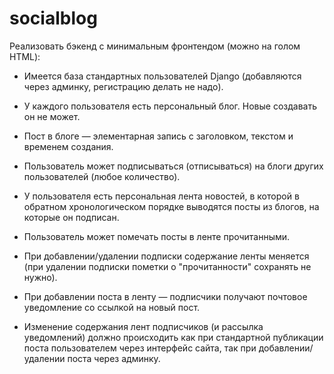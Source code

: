# socialblog

Реализовать бэкенд с минимальным фронтендом (можно на голом HTML):

 - Имеется база стандартных пользователей Django (добавляются через админку, регистрацию делать не надо).

 - У каждого пользователя есть персональный блог. Новые создавать он не может.

 - Пост в блоге — элементарная запись с заголовком, текстом и временем создания.

 - Пользователь может подписываться (отписываться) на блоги других пользователей (любое количество).

 - У пользователя есть персональная лента новостей, в которой в обратном хронологическом порядке выводятся посты из блогов, на которые он подписан.

 - Пользователь может помечать посты в ленте прочитанными.

 - При добавлении/удалении подписки содержание ленты меняется (при удалении подписки пометки о "прочитанности" сохранять не нужно).

 - При добавлении поста в ленту — подписчики получают почтовое уведомление со ссылкой на новый пост.

 - Изменение содержания лент подписчиков (и рассылка уведомлений) должно происходить как при стандартной публикации поста пользователем через интерфейс сайта, так при добавлении/удалении поста через админку.
